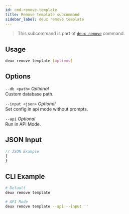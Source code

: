 ```yaml
---
id: cmd-remove-template
title: Remove template subcommand
sidebar_label: deux remove template
---
```


> This subcommand is part of [`deux remove`](cmd-remove.html) command.

## Usage
```bash
deux remove template [options]
```

## Options
`--db <path>` *Optional*  
Custom database path.

`--input <json>` *Optional*  
Set config in api mode without prompts.

`--api` *Optional*  
Run in API Mode.

## JSON Input
```javascript 
// JSON Example
{
}
```

## CLI Example
```bash
# Default
deux remove template

# API Mode
deux remove template --api --input ''
```

